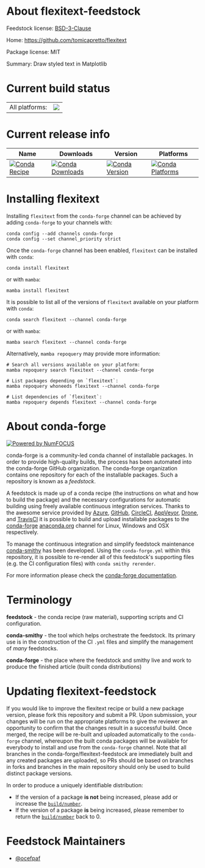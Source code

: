 About flexitext-feedstock
=========================

Feedstock license: [BSD-3-Clause](https://github.com/conda-forge/flexitext-feedstock/blob/main/LICENSE.txt)

Home: https://github.com/tomicapretto/flexitext

Package license: MIT

Summary: Draw styled text in Matplotlib

Current build status
====================


<table><tr><td>All platforms:</td>
    <td>
      <a href="https://dev.azure.com/conda-forge/feedstock-builds/_build/latest?definitionId=17402&branchName=main">
        <img src="https://dev.azure.com/conda-forge/feedstock-builds/_apis/build/status/flexitext-feedstock?branchName=main">
      </a>
    </td>
  </tr>
</table>

Current release info
====================

| Name | Downloads | Version | Platforms |
| --- | --- | --- | --- |
| [![Conda Recipe](https://img.shields.io/badge/recipe-flexitext-green.svg)](https://anaconda.org/conda-forge/flexitext) | [![Conda Downloads](https://img.shields.io/conda/dn/conda-forge/flexitext.svg)](https://anaconda.org/conda-forge/flexitext) | [![Conda Version](https://img.shields.io/conda/vn/conda-forge/flexitext.svg)](https://anaconda.org/conda-forge/flexitext) | [![Conda Platforms](https://img.shields.io/conda/pn/conda-forge/flexitext.svg)](https://anaconda.org/conda-forge/flexitext) |

Installing flexitext
====================

Installing `flexitext` from the `conda-forge` channel can be achieved by adding `conda-forge` to your channels with:

```
conda config --add channels conda-forge
conda config --set channel_priority strict
```

Once the `conda-forge` channel has been enabled, `flexitext` can be installed with `conda`:

```
conda install flexitext
```

or with `mamba`:

```
mamba install flexitext
```

It is possible to list all of the versions of `flexitext` available on your platform with `conda`:

```
conda search flexitext --channel conda-forge
```

or with `mamba`:

```
mamba search flexitext --channel conda-forge
```

Alternatively, `mamba repoquery` may provide more information:

```
# Search all versions available on your platform:
mamba repoquery search flexitext --channel conda-forge

# List packages depending on `flexitext`:
mamba repoquery whoneeds flexitext --channel conda-forge

# List dependencies of `flexitext`:
mamba repoquery depends flexitext --channel conda-forge
```


About conda-forge
=================

[![Powered by
NumFOCUS](https://img.shields.io/badge/powered%20by-NumFOCUS-orange.svg?style=flat&colorA=E1523D&colorB=007D8A)](https://numfocus.org)

conda-forge is a community-led conda channel of installable packages.
In order to provide high-quality builds, the process has been automated into the
conda-forge GitHub organization. The conda-forge organization contains one repository
for each of the installable packages. Such a repository is known as a *feedstock*.

A feedstock is made up of a conda recipe (the instructions on what and how to build
the package) and the necessary configurations for automatic building using freely
available continuous integration services. Thanks to the awesome service provided by
[Azure](https://azure.microsoft.com/en-us/services/devops/), [GitHub](https://github.com/),
[CircleCI](https://circleci.com/), [AppVeyor](https://www.appveyor.com/),
[Drone](https://cloud.drone.io/welcome), and [TravisCI](https://travis-ci.com/)
it is possible to build and upload installable packages to the
[conda-forge](https://anaconda.org/conda-forge) [anaconda.org](https://anaconda.org/)
channel for Linux, Windows and OSX respectively.

To manage the continuous integration and simplify feedstock maintenance
[conda-smithy](https://github.com/conda-forge/conda-smithy) has been developed.
Using the ``conda-forge.yml`` within this repository, it is possible to re-render all of
this feedstock's supporting files (e.g. the CI configuration files) with ``conda smithy rerender``.

For more information please check the [conda-forge documentation](https://conda-forge.org/docs/).

Terminology
===========

**feedstock** - the conda recipe (raw material), supporting scripts and CI configuration.

**conda-smithy** - the tool which helps orchestrate the feedstock.
                   Its primary use is in the construction of the CI ``.yml`` files
                   and simplify the management of *many* feedstocks.

**conda-forge** - the place where the feedstock and smithy live and work to
                  produce the finished article (built conda distributions)


Updating flexitext-feedstock
============================

If you would like to improve the flexitext recipe or build a new
package version, please fork this repository and submit a PR. Upon submission,
your changes will be run on the appropriate platforms to give the reviewer an
opportunity to confirm that the changes result in a successful build. Once
merged, the recipe will be re-built and uploaded automatically to the
`conda-forge` channel, whereupon the built conda packages will be available for
everybody to install and use from the `conda-forge` channel.
Note that all branches in the conda-forge/flexitext-feedstock are
immediately built and any created packages are uploaded, so PRs should be based
on branches in forks and branches in the main repository should only be used to
build distinct package versions.

In order to produce a uniquely identifiable distribution:
 * If the version of a package **is not** being increased, please add or increase
   the [``build/number``](https://docs.conda.io/projects/conda-build/en/latest/resources/define-metadata.html#build-number-and-string).
 * If the version of a package **is** being increased, please remember to return
   the [``build/number``](https://docs.conda.io/projects/conda-build/en/latest/resources/define-metadata.html#build-number-and-string)
   back to 0.

Feedstock Maintainers
=====================

* [@ocefpaf](https://github.com/ocefpaf/)

